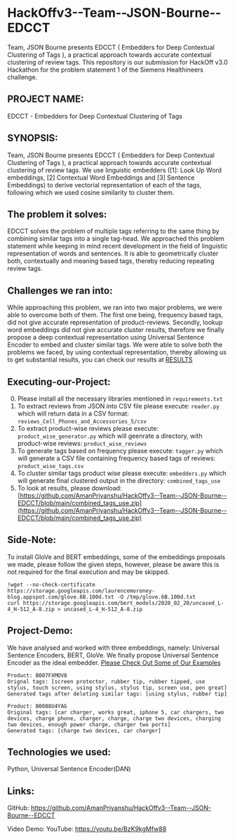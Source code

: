 # HackOffv3--Team--JSON-Bourne--EDCCT

Team, JSON Bourne presents EDCCT ( Embedders for Deep Contextual Clustering of Tags ), a practical approach towards accurate contextual clustering of review tags. This repository is our submission for HackOff v3.0 Hackathon for the problem statement 1 of the Siemens Healthineers challenge.

## PROJECT NAME:

EDCCT - Embedders for Deep Contextual Clustering of Tags

## SYNOPSIS: 

Team, JSON Bourne presents EDCCT ( Embedders for Deep Contextual Clustering of Tags ), a practical approach towards accurate contextual clustering of review tags. We use linguistic embedders ([1]: Look Up Word embeddings, [2] Contextual Word Embeddings and [3] Sentence Embeddings) to derive vectorial representation of each of the tags, following which we used cosine similarity to cluster them.

## The problem it solves:

EDCCT solves the problem of multiple tags referring to the same thing by combining similar tags into a single tag-head. We approached this problem statement while keeping in mind recent development in the field of linguistic representation of words and sentences. It is able to geometrically cluster both, contextually and meaning based tags, thereby reducing repeating review tags.

## Challenges we ran into:

While approaching this problem, we ran into two major problems, we were able to overcome both of them. The first one being, frequency based tags, did not give accurate representation of product-reviews. Secondly, lookup word embeddings did not give accurate cluster results, therefore we finally propose a deep contextual representation using Universal Sentence Encoder to embed and cluster similar tags. We were able to solve both the problems we faced, by using contextual representation, thereby allowing us to get substantial results, you can check our results at [RESULTS](https://github.com/AmanPriyanshu/HackOffv3--Team--JSON-Bourne--EDCCT/blob/main/combined_tags_use.zip)

## Executing-our-Project:

0. Please install all the necessary libraries mentioned in `requirements.txt`
1. To extract reviews from JSON into CSV file please execute: `reader.py` which will return data in a CSV format: `reviews_Cell_Phones_and_Accessories_5/csv`
2. To extract product-wise reviews please execute: `product_wise_generator.py` which will geenrate a directory, with product-wise reviews: `product_wise_reviews` 
3. To generate tags based on frequency please execute: `tagger.py` which will generate a CSV file containing frequency based tags of reviews: `product_wise_tags.csv`
4. To cluster similar tags product wise please execute: `embedders.py` which will generate final clustered output in the directory: `combined_tags_use`
5. To look at results, please download: [https://github.com/AmanPriyanshu/HackOffv3--Team--JSON-Bourne--EDCCT/blob/main/combined_tags_use.zip](https://github.com/AmanPriyanshu/HackOffv3--Team--JSON-Bourne--EDCCT/blob/main/combined_tags_use.zip)

## Side-Note:

To install GloVe and BERT embeddings, some of the embeddings proposals we made, please follow the given steps, however, please be aware this is not required for the final execution and may be skipped.
```console
!wget --no-check-certificate https://storage.googleapis.com/laurencemoroney-blog.appspot.com/glove.6B.100d.txt -O /tmp/glove.6B.100d.txt
curl https://storage.googleapis.com/bert_models/2020_02_20/uncased_L-4_H-512_A-8.zip > uncased_L-4_H-512_A-8.zip
```

## Project-Demo:

We have analysed and worked with three embeddings, namely: Universal Sentence Encoders, BERT, GloVe. We finally propose Universal Sentence Encoder as the ideal embedder.
[Please Check Out Some of Our Examples](https://github.com/AmanPriyanshu/HackOffv3--Team--JSON-Bourne--EDCCT/blob/main/Final%20Tags%20Generated%20Examples.pdf)

```console
Product: B007FXMOV8
Orignal tags: [screen protector, rubber tip, rubber tipped, use stylus, touch screen, using stylus, stylus tip, screen use, pen great]
Generated tags after deleting similar tags: [using stylus, rubber tip]

Product: B0088U4YAG
Original tags: [car charger, works great, iphone 5, car chargers, two devices, charge phone, charger, charge, charge two devices, charging two devices, enough power charge, charger two ports]
Generated tags: [charge two devices, car charger]
```

## Technologies we used:

Python, Universal Sentence Encoder(DAN)

## Links:

GitHub: https://github.com/AmanPriyanshu/HackOffv3--Team--JSON-Bourne--EDCCT

Video Demo: 
YouTube: https://youtu.be/BzK9kgMfw88
